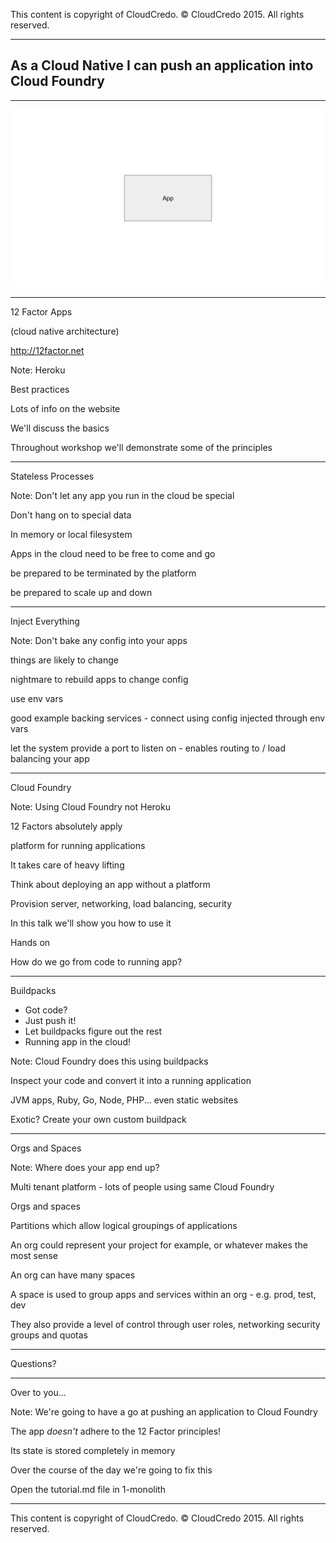 This content is copyright of CloudCredo. © CloudCredo 2015. All rights reserved.

----

## As a Cloud Native I can push an application into Cloud Foundry

----

<img src=".images/monolith.svg" style="background:none; border:none; box-shadow:none;">

----

12 Factor Apps

(cloud native architecture)

http://12factor.net

Note:
Heroku

Best practices

Lots of info on the website

We'll discuss the basics

Throughout workshop we'll demonstrate some of the principles

----

Stateless Processes

Note:
Don't let any app you run in the cloud be special

Don't hang on to special data

In memory or local filesystem

Apps in the cloud need to be free to come and go

be prepared to be terminated by the platform

be prepared to scale up and down

----

Inject Everything

Note:
Don't bake any config into your apps

things are likely to change

nightmare to rebuild apps to change config

use env vars

good example backing services - connect using config injected through env vars

let the system provide a port to listen on - enables routing to / load balancing your app

----

Cloud Foundry

Note:
Using Cloud Foundry not Heroku

12 Factors absolutely apply

platform for running applications

It takes care of heavy lifting

Think about deploying an app without a platform 

Provision server, networking, load balancing, security

In this talk we'll show you how to use it

Hands on

How do we go from code to running app?

----

Buildpacks

* Got code?
* Just push it!
* Let buildpacks figure out the rest
* Running app in the cloud!

Note:
Cloud Foundry does this using buildpacks

Inspect your code and convert it into a running application

JVM apps, Ruby, Go, Node, PHP... even static websites

Exotic? Create your own custom buildpack 

----

Orgs and Spaces

Note:
Where does your app end up?

Multi tenant platform - lots of people using same Cloud Foundry

Orgs and spaces

Partitions which allow logical groupings of applications

An org could represent your project for example, or whatever makes the most sense

An org can have many spaces

A space is used to group apps and services within an org - e.g. prod, test, dev

They also provide a level of control through user roles, networking security groups and quotas

----

Questions?

----

Over to you...

Note:
We're going to have a go at pushing an application to Cloud Foundry

The app *doesn't* adhere to the 12 Factor principles!

Its state is stored completely in memory

Over the course of the day we're going to fix this

Open the tutorial.md file in 1-monolith

----

This content is copyright of CloudCredo. © CloudCredo 2015. All rights reserved.
